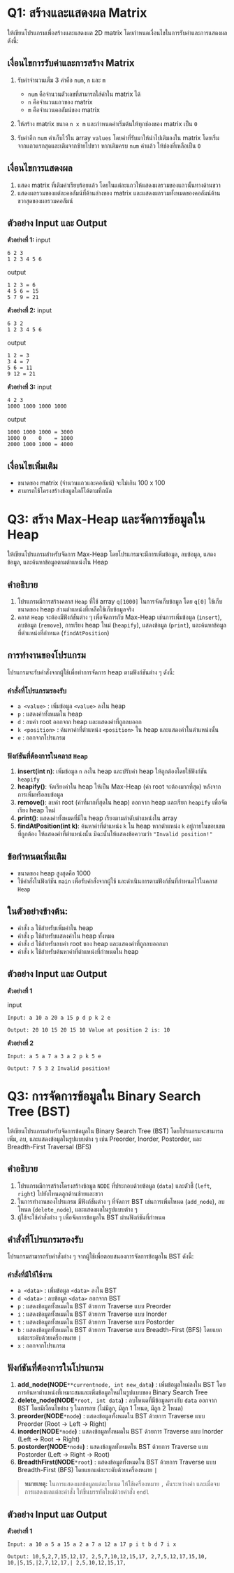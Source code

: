 # Q1: สร้างและแสดงผล Matrix

ให้เขียนโปรแกรมเพื่อสร้างและแสดงผล 2D matrix โดยกำหนดเงื่อนไขในการรับค่าและการแสดงผลดังนี้:

## เงื่อนไขการรับค่าและการสร้าง Matrix

1. รับค่าจำนวนเต็ม 3 ค่าคือ `num`, `n` และ `m`
   - `num` คือจำนวนตัวเลขที่สามารถใส่ค่าใน matrix ได้
   - `n` คือจำนวนแถวของ matrix
   - `m` คือจำนวนคอลัมน์ของ matrix

2. ให้สร้าง matrix ขนาด `n x m` และกำหนดค่าเริ่มต้นให้ทุกช่องของ matrix เป็น `0`

3. รับค่าอีก `num` ค่าเก็บไว้ใน array `values` โดยค่าที่รับมาให้นำไปเติมลงใน matrix โดยเริ่มจากแถวแรกสุดและเติมจากซ้ายไปขวา หากเติมครบ `num` ค่าแล้ว ให้ช่องที่เหลือเป็น `0`

## เงื่อนไขการแสดงผล

1. แสดง matrix ที่เติมค่าเรียบร้อยแล้ว โดยในแต่ละแถวให้แสดงผลรวมของแถวนั้นทางด้านขวา
2. แสดงผลรวมของแต่ละคอลัมน์ที่ด้านล่างของ matrix และแสดงผลรวมทั้งหมดของคอลัมน์ด้านขวาสุดของผลรวมคอลัมน์

## ตัวอย่าง Input และ Output

**ตัวอย่างที่ 1:**
input
```
6 2 3
1 2 3 4 5 6
```
output
```
1 2 3 = 6
4 5 6 = 15
5 7 9 = 21
```

**ตัวอย่างที่ 2:**
input
```
6 3 2
1 2 3 4 5 6
```
output
```
1 2 = 3
3 4 = 7
5 6 = 11
9 12 = 21
```

**ตัวอย่างที่ 3:**
input
```
4 2 3
1000 1000 1000 1000
```
output
```
1000 1000 1000 = 3000
1000 0    0    = 1000
2000 1000 1000 = 4000
```

## เงื่อนไขเพิ่มเติม

- ขนาดของ matrix (จำนวนแถวและคอลัมน์) จะไม่เกิน 100 x 100
- สามารถใช้โครงสร้างข้อมูลใดก็ได้ตามที่ถนัด

# Q3: สร้าง Max-Heap และจัดการข้อมูลใน Heap

ให้เขียนโปรแกรมสำหรับจัดการ Max-Heap โดยโปรแกรมจะมีการเพิ่มข้อมูล, ลบข้อมูล, แสดงข้อมูล, และค้นหาข้อมูลตามตำแหน่งใน Heap

## คำอธิบาย

1. โปรแกรมมีการสร้างคลาส `Heap` ที่ใช้ array `q[1000]` ในการจัดเก็บข้อมูล โดย `q[0]` ใช้เก็บขนาดของ heap ส่วนตำแหน่งที่เหลือใช้เก็บข้อมูลจริง
2. คลาส `Heap` จะต้องมีฟังก์ชันต่าง ๆ เพื่อจัดการกับ Max-Heap เช่นการเพิ่มข้อมูล (`insert`), ลบข้อมูล (`remove`), การเรียง heap ใหม่ (`heapify`), แสดงข้อมูล (`print`), และค้นหาข้อมูลที่ตำแหน่งที่กำหนด (`findAtPosition`)

## การทำงานของโปรแกรม

โปรแกรมจะรับคำสั่งจากผู้ใช้เพื่อทำการจัดการ heap ตามฟังก์ชันต่าง ๆ ดังนี้:

### คำสั่งที่โปรแกรมรองรับ

- `a <value>` : เพิ่มข้อมูล `<value>` ลงใน heap
- `p` : แสดงค่าทั้งหมดใน heap
- `d` : ลบค่า root ออกจาก heap และแสดงค่าที่ถูกลบออก
- `k <position>` : ค้นหาค่าที่ตำแหน่ง `<position>` ใน heap และแสดงค่าในตำแหน่งนั้น
- `e` : ออกจากโปรแกรม

### ฟังก์ชันที่ต้องการในคลาส `Heap`

1. **insert(int n)**: เพิ่มข้อมูล `n` ลงใน heap และปรับค่า heap ให้ถูกต้องโดยใช้ฟังก์ชัน `heapify`
2. **heapify()**: จัดเรียงค่าใน heap ให้เป็น Max-Heap (ค่า root จะต้องมากที่สุด) หลังจากการเพิ่มหรือลบข้อมูล
3. **remove()**: ลบค่า root (ค่าที่มากที่สุดใน heap) ออกจาก heap และเรียก `heapify` เพื่อจัดเรียง heap ใหม่
4. **print()**: แสดงค่าทั้งหมดที่มีใน heap เรียงตามลำดับตำแหน่งใน array
5. **findAtPosition(int k)**: ค้นหาค่าที่ตำแหน่ง `k` ใน heap หากตำแหน่ง `k` อยู่ภายในขอบเขตที่ถูกต้อง ให้แสดงค่าที่ตำแหน่งนั้น มิฉะนั้นให้แสดงข้อความว่า `"Invalid position!"`

## ข้อกำหนดเพิ่มเติม

- ขนาดของ heap สูงสุดคือ 1000
- ใช้คำสั่งในฟังก์ชัน `main` เพื่อรับคำสั่งจากผู้ใช้ และดำเนินการตามฟังก์ชันที่กำหนดไว้ในคลาส `Heap`



## ในตัวอย่างข้างต้น:
- คำสั่ง `a` ใช้สำหรับเพิ่มค่าใน heap
- คำสั่ง `p` ใช้สำหรับแสดงค่าใน heap ทั้งหมด
- คำสั่ง `d` ใช้สำหรับลบค่า root ของ heap และแสดงค่าที่ถูกลบออกมา
- คำสั่ง `k` ใช้สำหรับค้นหาค่าที่ตำแหน่งที่กำหนดใน heap

## ตัวอย่าง Input และ Output

**ตัวอย่างที่ 1**

input
```
Input: a 10 a 20 a 15 p d p k 2 e

Output: 20 10 15 20 15 10 Value at position 2 is: 10
```

**ตัวอย่างที่ 2**
```
Input: a 5 a 7 a 3 a 2 p k 5 e

Output: 7 5 3 2 Invalid position!
```

# Q3: การจัดการข้อมูลใน Binary Search Tree (BST)

ให้เขียนโปรแกรมสำหรับจัดการข้อมูลใน Binary Search Tree (BST) โดยโปรแกรมจะสามารถเพิ่ม, ลบ, และแสดงข้อมูลในรูปแบบต่าง ๆ เช่น Preorder, Inorder, Postorder, และ Breadth-First Traversal (BFS)

## คำอธิบาย

1. โปรแกรมมีการสร้างโครงสร้างข้อมูล `NODE` ที่ประกอบด้วยข้อมูล (`data`) และตัวชี้ (`left`, `right`) ไปยังโหนดลูกด้านซ้ายและขวา
2. ในการทำงานของโปรแกรม มีฟังก์ชันต่าง ๆ ที่จัดการ BST เช่นการเพิ่มโหนด (`add_node`), ลบโหนด (`delete_node`), และแสดงผลในรูปแบบต่าง ๆ
3. ผู้ใช้จะใช้คำสั่งต่าง ๆ เพื่อจัดการข้อมูลใน BST ผ่านฟังก์ชันที่กำหนด

## คำสั่งที่โปรแกรมรองรับ

โปรแกรมสามารถรับคำสั่งต่าง ๆ จากผู้ใช้เพื่อตอบสนองการจัดการข้อมูลใน BST ดังนี้:

### คำสั่งที่มีให้ใช้งาน

- `a <data>` : เพิ่มข้อมูล `<data>` ลงใน BST
- `d <data>` : ลบข้อมูล `<data>` ออกจาก BST
- `p` : แสดงข้อมูลทั้งหมดใน BST ด้วยการ Traverse แบบ Preorder
- `i` : แสดงข้อมูลทั้งหมดใน BST ด้วยการ Traverse แบบ Inorder
- `t` : แสดงข้อมูลทั้งหมดใน BST ด้วยการ Traverse แบบ Postorder
- `b` : แสดงข้อมูลทั้งหมดใน BST ด้วยการ Traverse แบบ Breadth-First (BFS) โดยแยกแต่ละระดับด้วยเครื่องหมาย `|`
- `x` : ออกจากโปรแกรม

## ฟังก์ชันที่ต้องการในโปรแกรม

1. **add_node(NODE**`**currentnode, int new_data`**)** : เพิ่มข้อมูลใหม่ลงใน BST โดยการค้นหาตำแหน่งที่เหมาะสมและเพิ่มข้อมูลใหม่ในรูปแบบของ Binary Search Tree
2. **delete_node(NODE**`*root, int data`**)** : ลบโหนดที่มีข้อมูลตรงกับ `data` ออกจาก BST โดยมีเงื่อนไขต่าง ๆ ในการลบ (ไม่มีลูก, มีลูก 1 โหนด, มีลูก 2 โหนด)
3. **preorder(NODE**`*node`**)** : แสดงข้อมูลทั้งหมดใน BST ด้วยการ Traverse แบบ Preorder (Root -> Left -> Right)
4. **inorder(NODE**`*node`**)** : แสดงข้อมูลทั้งหมดใน BST ด้วยการ Traverse แบบ Inorder (Left -> Root -> Right)
5. **postorder(NODE**`*node`**)** : แสดงข้อมูลทั้งหมดใน BST ด้วยการ Traverse แบบ Postorder (Left -> Right -> Root)
6. **BreadthFirst(NODE**`*root`**)** : แสดงข้อมูลทั้งหมดใน BST ด้วยการ Traverse แบบ Breadth-First (BFS) โดยแยกแต่ละระดับด้วยเครื่องหมาย `|`

> **หมายเหตุ:** ในการแสดงผลข้อมูลแต่ละโหนด ให้ใช้เครื่องหมาย `,` คั่นระหว่างค่า และเมื่อจบการแสดงผลแต่ละคำสั่ง ให้ขึ้นบรรทัดใหม่ด้วยคำสั่ง `endl`

## ตัวอย่าง Input และ Output

**ตัวอย่างที่ 1**
```
Input: a 10 a 5 a 15 a 2 a 7 a 12 a 17 p i t b d 7 i x

Output: 10,5,2,7,15,12,17, 2,5,7,10,12,15,17, 2,7,5,12,17,15,10, 10,|5,15,|2,7,12,17,| 2,5,10,12,15,17,
```